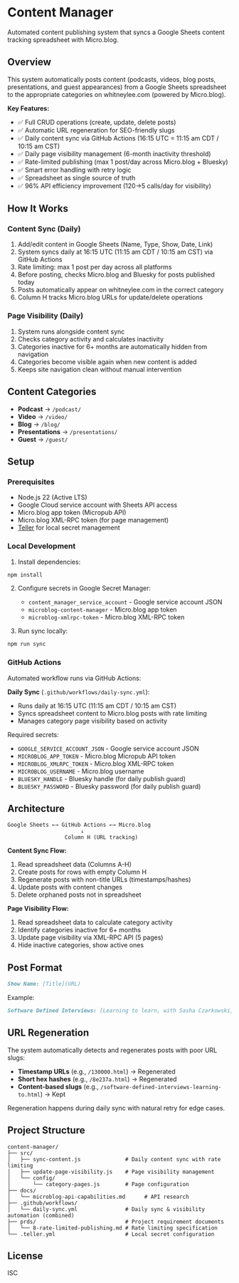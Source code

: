 # Content Manager

Automated content publishing system that syncs a Google Sheets content tracking spreadsheet with Micro.blog.

## Overview

This system automatically posts content (podcasts, videos, blog posts, presentations, and guest appearances) from a Google Sheets spreadsheet to the appropriate categories on whitneylee.com (powered by Micro.blog).

**Key Features:**
- ✅ Full CRUD operations (create, update, delete posts)
- ✅ Automatic URL regeneration for SEO-friendly slugs
- ✅ Daily content sync via GitHub Actions (16:15 UTC = 11:15 am CDT / 10:15 am CST)
- ✅ Daily page visibility management (6-month inactivity threshold)
- ✅ Rate-limited publishing (max 1 post/day across Micro.blog + Bluesky)
- ✅ Smart error handling with retry logic
- ✅ Spreadsheet as single source of truth
- ✅ 96% API efficiency improvement (120→5 calls/day for visibility)

## How It Works

### Content Sync (Daily)
1. Add/edit content in Google Sheets (Name, Type, Show, Date, Link)
2. System syncs daily at 16:15 UTC (11:15 am CDT / 10:15 am CST) via GitHub Actions
3. Rate limiting: max 1 post per day across all platforms
4. Before posting, checks Micro.blog and Bluesky for posts published today
5. Posts automatically appear on whitneylee.com in the correct category
6. Column H tracks Micro.blog URLs for update/delete operations

### Page Visibility (Daily)
1. System runs alongside content sync
2. Checks category activity and calculates inactivity
3. Categories inactive for 6+ months are automatically hidden from navigation
4. Categories become visible again when new content is added
5. Keeps site navigation clean without manual intervention

## Content Categories

- **Podcast** → `/podcast/`
- **Video** → `/video/`
- **Blog** → `/blog/`
- **Presentations** → `/presentations/`
- **Guest** → `/guest/`

## Setup

### Prerequisites
- Node.js 22 (Active LTS)
- Google Cloud service account with Sheets API access
- Micro.blog app token (Micropub API)
- Micro.blog XML-RPC token (for page management)
- [Teller](https://github.com/tellerops/teller) for local secret management

### Local Development

1. Install dependencies:
```bash
npm install
```

2. Configure secrets in Google Secret Manager:
   - `content_manager_service_account` - Google service account JSON
   - `microblog-content-manager` - Micro.blog app token
   - `microblog-xmlrpc-token` - Micro.blog XML-RPC token

3. Run sync locally:
```bash
npm run sync
```

### GitHub Actions

Automated workflow runs via GitHub Actions:

**Daily Sync** (`.github/workflows/daily-sync.yml`):
- Runs daily at 16:15 UTC (11:15 am CDT / 10:15 am CST)
- Syncs spreadsheet content to Micro.blog posts with rate limiting
- Manages category page visibility based on activity

Required secrets:
- `GOOGLE_SERVICE_ACCOUNT_JSON` - Google service account JSON
- `MICROBLOG_APP_TOKEN` - Micro.blog Micropub API token
- `MICROBLOG_XMLRPC_TOKEN` - Micro.blog XML-RPC token
- `MICROBLOG_USERNAME` - Micro.blog username
- `BLUESKY_HANDLE` - Bluesky handle (for daily publish guard)
- `BLUESKY_PASSWORD` - Bluesky password (for daily publish guard)

## Architecture

```
Google Sheets ←→ GitHub Actions ←→ Micro.blog
                       ↓
                  Column H (URL tracking)
```

**Content Sync Flow:**
1. Read spreadsheet data (Columns A-H)
2. Create posts for rows with empty Column H
3. Regenerate posts with non-title URLs (timestamps/hashes)
4. Update posts with content changes
5. Delete orphaned posts not in spreadsheet

**Page Visibility Flow:**
1. Read spreadsheet data to calculate category activity
2. Identify categories inactive for 6+ months
3. Update page visibility via XML-RPC API (5 pages)
4. Hide inactive categories, show active ones

## Post Format

```markdown
Show Name: [Title](URL)
```

Example:
```markdown
Software Defined Interviews: [Learning to learn, with Sasha Czarkowski](https://www.softwaredefinedinterviews.com/91)
```

## URL Regeneration

The system automatically detects and regenerates posts with poor URL slugs:
- **Timestamp URLs** (e.g., `/130000.html`) → Regenerated
- **Short hex hashes** (e.g., `/8e237a.html`) → Regenerated
- **Content-based slugs** (e.g., `/software-defined-interviews-learning-to.html`) → Kept

Regeneration happens during daily sync with natural retry for edge cases.

## Project Structure

```text
content-manager/
├── src/
│   ├── sync-content.js              # Daily content sync with rate limiting
│   ├── update-page-visibility.js    # Page visibility management
│   └── config/
│       └── category-pages.js        # Page configuration
├── docs/
│   └── microblog-api-capabilities.md      # API research
├── .github/workflows/
│   └── daily-sync.yml               # Daily sync & visibility automation (combined)
├── prds/                            # Project requirement documents
│   └── 8-rate-limited-publishing.md # Rate limiting specification
└── .teller.yml                      # Local secret configuration
```

## License

ISC
